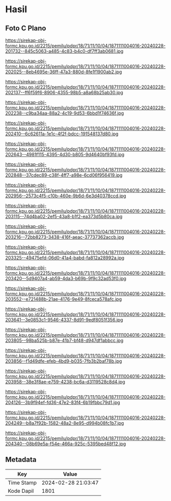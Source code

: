 # Hasil

## Foto C Plano

https://sirekap-obj-formc.kpu.go.id/2215/pemilu/pdpr/18/71/11/10/04/1871111004016-20240228-201732--845c5063-a485-4c83-b4c0-df7ff3ab0681.jpg

https://sirekap-obj-formc.kpu.go.id/2215/pemilu/pdpr/18/71/11/10/04/1871111004016-20240228-202025--8eb4695e-36ff-47a3-880d-8fe1f1900ab2.jpg

https://sirekap-obj-formc.kpu.go.id/2215/pemilu/pdpr/18/71/11/10/04/1871111004016-20240228-202137--ff6f59f6-8906-4355-98b5-a8a68b25ab30.jpg

https://sirekap-obj-formc.kpu.go.id/2215/pemilu/pdpr/18/71/11/10/04/1871111004016-20240228-202238--c9ba34aa-88a2-4c19-9d53-6bbd1f74636f.jpg

https://sirekap-obj-formc.kpu.go.id/2215/pemilu/pdpr/18/71/11/10/04/1871111004016-20240228-202410--6c62611a-1e1c-4f2f-bdcc-191548137d80.jpg

https://sirekap-obj-formc.kpu.go.id/2215/pemilu/pdpr/18/71/11/10/04/1871111004016-20240228-202643--4981f115-4395-4d30-b805-9d4640bf93fd.jpg

https://sirekap-obj-formc.kpu.go.id/2215/pemilu/pdpr/18/71/11/10/04/1871111004016-20240228-202848--37cdec89-c38f-4ff7-a98e-6cd06f956419.jpg

https://sirekap-obj-formc.kpu.go.id/2215/pemilu/pdpr/18/71/11/10/04/1871111004016-20240228-202956--2573c4f5-c10b-460e-9b6d-6e3d40378ccd.jpg

https://sirekap-obj-formc.kpu.go.id/2215/pemilu/pdpr/18/71/11/10/04/1871111004016-20240228-203115--74d4ba02-2ef5-43a8-b1f2-ea373d5b80ca.jpg

https://sirekap-obj-formc.kpu.go.id/2215/pemilu/pdpr/18/71/11/10/04/1871111004016-20240228-203216--72bb8273-3438-416f-aeac-37737362accb.jpg

https://sirekap-obj-formc.kpu.go.id/2215/pemilu/pdpr/18/71/11/10/04/1871111004016-20240228-203325--49475efd-06d0-41a4-babd-fa812a28992a.jpg

https://sirekap-obj-formc.kpu.go.id/2215/pemilu/pdpr/18/71/11/10/04/1871111004016-20240228-203420--5d9407a4-ab59-4da3-b69b-9f9c32ad53f0.jpg

https://sirekap-obj-formc.kpu.go.id/2215/pemilu/pdpr/18/71/11/10/04/1871111004016-20240228-203552--e721488b-21ae-4176-9e49-8fceca578afc.jpg

https://sirekap-obj-formc.kpu.go.id/2215/pemilu/pdpr/18/71/11/10/04/1871111004016-20240228-203641--3e0853c1-9546-4337-8d91-9edf8051f356.jpg

https://sirekap-obj-formc.kpu.go.id/2215/pemilu/pdpr/18/71/11/10/04/1871111004016-20240228-203805--98ba525b-b87e-41b7-bf48-d947df1abbcc.jpg

https://sirekap-obj-formc.kpu.go.id/2215/pemilu/pdpr/18/71/11/10/04/1871111004016-20240228-203856--f1d49dfe-efeb-4bd9-b035-7fb3b2baf78b.jpg

https://sirekap-obj-formc.kpu.go.id/2215/pemilu/pdpr/18/71/11/10/04/1871111004016-20240228-203958--38e3f8ae-e759-4238-bc6a-d3119528c8d4.jpg

https://sirekap-obj-formc.kpu.go.id/2215/pemilu/pdpr/18/71/11/10/04/1871111004016-20240228-204126--3b9f94ef-fd36-47e2-83f4-6b19fbbc79d1.jpg

https://sirekap-obj-formc.kpu.go.id/2215/pemilu/pdpr/18/71/11/10/04/1871111004016-20240228-204249--b8a7f92b-1582-48a2-8e95-d994b08fc1b7.jpg

https://sirekap-obj-formc.kpu.go.id/2215/pemilu/pdpr/18/71/11/10/04/1871111004016-20240228-204340--08b69e5a-f54e-466a-925c-5395bed48f12.jpg


## Metadata

| Key        | Value               |
| ---------- | ------------------- |
| Time Stamp | 2024-02-28 21:03:47 |
| Kode Dapil | 1801                |



